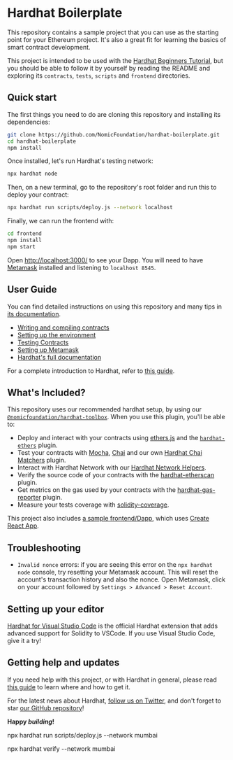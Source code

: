 # Hardhat Boilerplate

This repository contains a sample project that you can use as the starting point
for your Ethereum project. It's also a great fit for learning the basics of
smart contract development.

This project is intended to be used with the
[Hardhat Beginners Tutorial](https://hardhat.org/tutorial), but you should be
able to follow it by yourself by reading the README and exploring its
`contracts`, `tests`, `scripts` and `frontend` directories.

## Quick start

The first things you need to do are cloning this repository and installing its
dependencies:

```sh
git clone https://github.com/NomicFoundation/hardhat-boilerplate.git
cd hardhat-boilerplate
npm install
```

Once installed, let's run Hardhat's testing network:

```sh
npx hardhat node
```

Then, on a new terminal, go to the repository's root folder and run this to
deploy your contract:

```sh
npx hardhat run scripts/deploy.js --network localhost
```

Finally, we can run the frontend with:

```sh
cd frontend
npm install
npm start
```

Open [http://localhost:3000/](http://localhost:3000/) to see your Dapp. You will
need to have [Metamask](https://metamask.io) installed and listening to
`localhost 8545`.

## User Guide

You can find detailed instructions on using this repository and many tips in [its documentation](https://hardhat.org/tutorial).

- [Writing and compiling contracts](https://hardhat.org/tutorial/writing-and-compiling-contracts/)
- [Setting up the environment](https://hardhat.org/tutorial/setting-up-the-environment/)
- [Testing Contracts](https://hardhat.org/tutorial/testing-contracts/)
- [Setting up Metamask](https://hardhat.org/tutorial/boilerplate-project#how-to-use-it)
- [Hardhat's full documentation](https://hardhat.org/docs/)

For a complete introduction to Hardhat, refer to [this guide](https://hardhat.org/getting-started/#overview).

## What's Included?

This repository uses our recommended hardhat setup, by using our [`@nomicfoundation/hardhat-toolbox`](https://hardhat.org/hardhat-runner/plugins/nomicfoundation-hardhat-toolbox). When you use this plugin, you'll be able to:

- Deploy and interact with your contracts using [ethers.js](https://docs.ethers.io/v5/) and the [`hardhat-ethers`](https://hardhat.org/hardhat-runner/plugins/nomiclabs-hardhat-ethers) plugin.
- Test your contracts with [Mocha](https://mochajs.org/), [Chai](https://chaijs.com/) and our own [Hardhat Chai Matchers](https://hardhat.org/hardhat-chai-matchers) plugin.
- Interact with Hardhat Network with our [Hardhat Network Helpers](https://hardhat.org/hardhat-network-helpers).
- Verify the source code of your contracts with the [hardhat-etherscan](https://hardhat.org/hardhat-runner/plugins/nomiclabs-hardhat-etherscan) plugin.
- Get metrics on the gas used by your contracts with the [hardhat-gas-reporter](https://github.com/cgewecke/hardhat-gas-reporter) plugin.
- Measure your tests coverage with [solidity-coverage](https://github.com/sc-forks/solidity-coverage).

This project also includes [a sample frontend/Dapp](./frontend), which uses [Create React App](https://github.com/facebook/create-react-app).

## Troubleshooting

- `Invalid nonce` errors: if you are seeing this error on the `npx hardhat node`
  console, try resetting your Metamask account. This will reset the account's
  transaction history and also the nonce. Open Metamask, click on your account
  followed by `Settings > Advanced > Reset Account`.

## Setting up your editor

[Hardhat for Visual Studio Code](https://hardhat.org/hardhat-vscode) is the official Hardhat extension that adds advanced support for Solidity to VSCode. If you use Visual Studio Code, give it a try!

## Getting help and updates

If you need help with this project, or with Hardhat in general, please read [this guide](https://hardhat.org/hardhat-runner/docs/guides/getting-help) to learn where and how to get it.

For the latest news about Hardhat, [follow us on Twitter](https://twitter.com/HardhatHQ), and don't forget to star [our GitHub repository](https://github.com/NomicFoundation/hardhat)!

**Happy _building_!**

npx hardhat run scripts/deploy.js --network mumbai

npx hardhat verify --network mumbai
